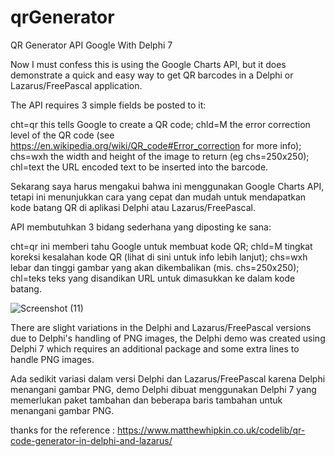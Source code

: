 # qrGenerator
QR Generator API Google With Delphi 7

Now I must confess this is using the Google Charts API, but it does demonstrate a quick and easy way to get QR barcodes in a Delphi or Lazarus/FreePascal application.

The API requires 3 simple fields be posted to it:

cht=qr this tells Google to create a QR code;
chld=M the error correction level of the QR code (see https://en.wikipedia.org/wiki/QR_code#Error_correction for more info);
chs=wxh the width and height of the image to return (eg chs=250x250);
chl=text the URL encoded text to be inserted into the barcode.

Sekarang saya harus mengakui bahwa ini menggunakan Google Charts API, tetapi ini menunjukkan cara yang cepat dan mudah untuk mendapatkan kode batang QR di aplikasi Delphi atau Lazarus/FreePascal.

API membutuhkan 3 bidang sederhana yang diposting ke sana:

cht=qr ini memberi tahu Google untuk membuat kode QR;
chld=M tingkat koreksi kesalahan kode QR (lihat di sini untuk info lebih lanjut);
chs=wxh lebar dan tinggi gambar yang akan dikembalikan (mis. chs=250x250);
chl=teks teks yang disandikan URL untuk dimasukkan ke dalam kode batang.

![Screenshot (11)](https://github.com/achmadiqsan/qrGenerator/assets/57186921/0a975bad-0cc1-4d7b-9150-e4be503c9f0a)

There are slight variations in the Delphi and Lazarus/FreePascal versions due to Delphi's handling of PNG images, the Delphi demo was created using Delphi 7 which requires an additional package and some extra lines to handle PNG images.

Ada sedikit variasi dalam versi Delphi dan Lazarus/FreePascal karena Delphi menangani gambar PNG, demo Delphi dibuat menggunakan Delphi 7 yang memerlukan paket tambahan dan beberapa baris tambahan untuk menangani gambar PNG.

thanks for the reference : https://www.matthewhipkin.co.uk/codelib/qr-code-generator-in-delphi-and-lazarus/
